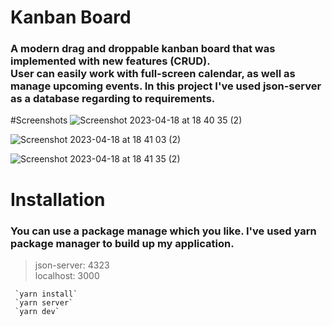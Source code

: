 # Kanban Board

### A modern drag and droppable kanban board that was implemented with new features (CRUD). <br> User can easily work with full-screen calendar, as well as manage upcoming events. In this project I've used json-server as a database regarding to requirements.

#Screenshots
![Screenshot 2023-04-18 at 18 40 35 (2)](https://user-images.githubusercontent.com/74315406/232795640-951a09a0-846c-4c04-9e69-7418ef7d395e.png)

![Screenshot 2023-04-18 at 18 41 03 (2)](https://user-images.githubusercontent.com/74315406/232795775-5f820595-df80-4d60-bfe0-a2eabc2cc507.png)

![Screenshot 2023-04-18 at 18 41 35 (2)](https://user-images.githubusercontent.com/74315406/232795890-99225cf3-c511-4543-9442-39b8c4682e2c.png)

# Installation
### You can use a package manage which you like. I've used yarn package manager to build up my application.

> json-server: 4323 <br>
> localhost: 3000

```
 `yarn install`
 `yarn server`
 `yarn dev`
```
